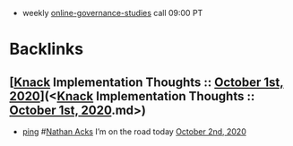 - weekly [online-governance-studies](<online-governance-studies.md>) call 09:00 PT

# Backlinks
## [[Knack](<[Knack.md>) Implementation Thoughts :: [October 1st, 2020](<October 1st, 2020.md>)](<[Knack](<Knack.md>) Implementation Thoughts :: [October 1st, 2020](<October 1st, 2020.md>).md>)
- [ping](<ping.md>) #[Nathan Acks](<Nathan Acks.md>) I’m on the road today [October 2nd, 2020](<October 2nd, 2020.md>)

